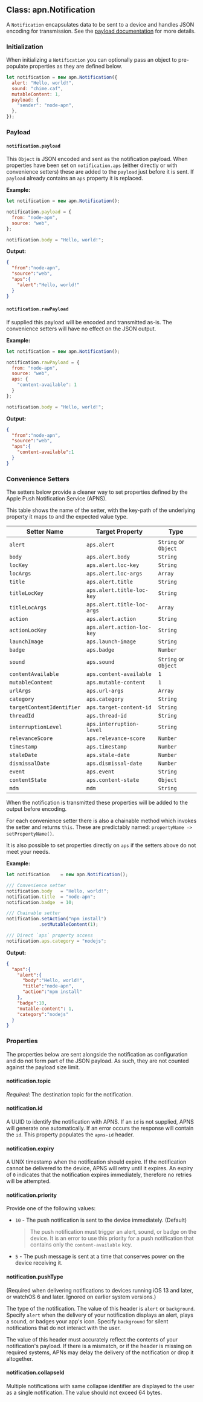 ## Class: apn.Notification

A `Notification` encapsulates data to be sent to a device and handles JSON encoding for transmission. See the [payload documentation][pl] for more details.

### Initialization

When initializing a `Notification` you can optionally pass an object to pre-populate properties as they are defined below.

```javascript
let notification = new apn.Notification({
  alert: "Hello, world!",
  sound: "chime.caf",
  mutableContent: 1,
  payload: {
    "sender": "node-apn",
  },
});
```

### Payload

#### `notification.payload`

This `Object` is JSON encoded and sent as the notification payload. When properties have been set on `notification.aps` (either directly or with convenience setters) these are added to the `payload` just before it is sent. If `payload` already contains an `aps` property it is replaced.

**Example:**

```javascript
let notification = new apn.Notification();

notification.payload = {
  from: "node-apn",
  source: "web",
};

notification.body = "Hello, world!";
```

**Output:**

```json
{
  "from":"node-apn",
  "source":"web",
  "aps":{
    "alert":"Hello, world!"
  }
}
```

#### `notification.rawPayload`

If supplied this payload will be encoded and transmitted as-is. The convenience setters will have no effect on the JSON output.

**Example:**

```javascript
let notification = new apn.Notification();

notification.rawPayload = {
  from: "node-apn",
  source: "web",
  aps: {
    "content-available": 1
  }
};

notification.body = "Hello, world!";
```

**Output:**

```json
{
  "from":"node-apn",
  "source":"web",
  "aps":{
    "content-available":1
  }
}
```

### Convenience Setters

The setters below provide a cleaner way to set properties defined by the Apple Push Notification Service (APNS).

This table shows the name of the setter, with the key-path of the underlying property it maps to and the expected value type.

| Setter Name               | Target Property           | Type                |
|---------------------------|---------------------------|---------------------|
| `alert`                   | `aps.alert`               | `String` or `Object`|
| `body`                    | `aps.alert.body`          | `String`            |
| `locKey`                  | `aps.alert.loc-key`       | `String`            |
| `locArgs`                 | `aps.alert.loc-args`      | `Array`             |
| `title`                   | `aps.alert.title`         | `String`            |
| `titleLocKey`             | `aps.alert.title-loc-key` | `String`            |
| `titleLocArgs`            | `aps.alert.title-loc-args`| `Array`             |
| `action`                  | `aps.alert.action`        | `String`            |
| `actionLocKey`            | `aps.alert.action-loc-key`| `String`            |
| `launchImage`             | `aps.launch-image`        | `String`            |
| `badge`                   | `aps.badge`               | `Number`            |
| `sound`                   | `aps.sound`               | `String` or `Object`|
| `contentAvailable`        | `aps.content-available`   | `1`                 |
| `mutableContent`          | `aps.mutable-content`     | `1`                 |
| `urlArgs`                 | `aps.url-args`            | `Array`             |
| `category`                | `aps.category`            | `String`            |
| `targetContentIdentifier` | `aps.target-content-id`   | `String`            |
| `threadId`                | `aps.thread-id`           | `String`            |
| `interruptionLevel`       | `aps.interruption-level`  | `String`            |
| `relevanceScore`          | `aps.relevance-score`     | `Number`            |
| `timestamp`               | `aps.timestamp`           | `Number`            |
| `staleDate`               | `aps.stale-date`          | `Number`            |
| `dismissalDate`           | `aps.dismissal-date`      | `Number`            |
| `event`                   | `aps.event`               | `String`            |
| `contentState`            | `aps.content-state`       | `Object`            |
| `mdm`                     | `mdm`                     | `String`            |

When the notification is transmitted these properties will be added to the output before encoding.

For each convenience setter there is also a chainable method which invokes the setter and returns `this`. These are predictably named: `propertyName -> setPropertyName()`.

It is also possible to set properties directly on `aps` if the setters above do not meet your needs.

**Example:**
```javascript
let notification    = new apn.Notification();

/// Convenience setter
notification.body   = "Hello, world!";
notification.title  = "node-apn";
notification.badge  = 10;

/// Chainable setter
notification.setAction("npm install")
            .setMutableContent(1);

/// Direct `aps` property access
notification.aps.category = "nodejs";
```

**Output:**

```json
{
  "aps":{
    "alert":{
      "body":"Hello, world!",
      "title":"node-apn",
      "action":"npm install"
    },
    "badge":10,
    "mutable-content": 1,
    "category":"nodejs"
  }
}
```

### Properties

The properties below are sent alongside the notification as configuration and do not form part of the JSON payload. As such, they are not counted against the payload size limit.

#### notification.topic

_Required_: The destination topic for the notification.

#### notification.id

A UUID to identify the notification with APNS. If an `id` is not supplied, APNS will generate one automatically. If an error occurs the response will contain the `id`. This property populates the `apns-id` header.

#### notification.expiry

A UNIX timestamp when the notification should expire. If the notification cannot be delivered to the device, APNS will retry until it expires. An expiry of `0` indicates that the notification expires immediately, therefore no retries will be attempted.

#### notification.priority

Provide one of the following values:

  * `10` - The push notification is sent to the device immediately. (Default)
    > The push notification must trigger an alert, sound, or badge on the device. It is an error to use this priority for a push notification that contains only the `content-available` key.
  * `5` - The push message is sent at a time that conserves power on the device receiving it.


#### notification.pushType

(Required when delivering notifications to devices running iOS 13 and later, or watchOS 6 and later. Ignored on earlier system versions.)

The type of the notification. The value of this header is `alert` or `background`. Specify `alert` when the delivery of your notification displays an alert, plays a sound, or badges your app's icon. Specify `background` for silent notifications that do not interact with the user.

The value of this header must accurately reflect the contents of your notification's payload. If there is a mismatch, or if the header is missing on required systems, APNs may delay the delivery of the notification or drop it altogether.

#### notification.collapseId

Multiple notifications with same collapse identifier are displayed to the user as a single notification. The value should not exceed 64 bytes.

[pl]:https://developer.apple.com/library/content/documentation/NetworkingInternet/Conceptual/RemoteNotificationsPG/CreatingtheNotificationPayload.html "Local and Push Notification Programming Guide: Apple Push Notification Service"
